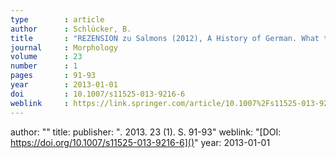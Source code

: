 ```yaml
---
type        : article   
author      : Schlücker, B.
title       : "REZENSION zu Salmons (2012), A History of German. What the past reveals about today’s language"
journal     : Morphology
volume      : 23
number      : 1
pages       : 91-93
year        : 2013-01-01
doi         : 10.1007/s11525-013-9216-6
weblink     : https://link.springer.com/article/10.1007%2Fs11525-013-9216-6
---
```


author: ""
title: 
publisher: "<i>.</i> 2013. 23 (1). S. 91-93"
weblink: "[DOI: https://doi.org/10.1007/s11525-013-9216-6]()"
year: 2013-01-01